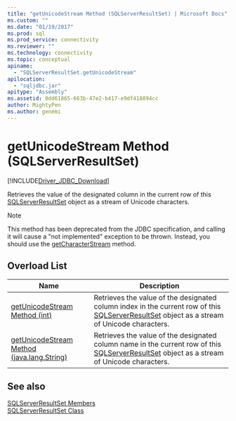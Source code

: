 ```yaml
---
title: "getUnicodeStream Method (SQLServerResultSet) | Microsoft Docs"
ms.custom: ""
ms.date: "01/19/2017"
ms.prod: sql
ms.prod_service: connectivity
ms.reviewer: ""
ms.technology: connectivity
ms.topic: conceptual
apiname: 
  - "SQLServerResultSet.getUnicodeStream"
apilocation: 
  - "sqljdbc.jar"
apitype: "Assembly"
ms.assetid: 0dd61865-663b-47e2-b417-e9df418894cc
author: MightyPen
ms.author: genemi
---
```

# getUnicodeStream Method (SQLServerResultSet)
[!INCLUDE[Driver_JDBC_Download](../../../includes/driver_jdbc_download.md)]

  Retrieves the value of the designated column in the current row of this [SQLServerResultSet](../../../connect/jdbc/reference/sqlserverresultset-class.md) object as a stream of Unicode characters.  
  
> [!NOTE]  
>  This method has been deprecated from the JDBC specification, and calling it will cause a "not implemented" exception to be thrown. Instead, you should use the [getCharacterStream](../../../connect/jdbc/reference/getcharacterstream-method-sqlserverresultset.md) method.  
  
## Overload List  
  
|Name|Description|  
|----------|-----------------|  
|[getUnicodeStream Method &#40;int&#41;](../../../connect/jdbc/reference/getunicodestream-method-int.md)|Retrieves the value of the designated column index in the current row of this [SQLServerResultSet](../../../connect/jdbc/reference/sqlserverresultset-class.md) object as a stream of Unicode characters.|  
|[getUnicodeStream Method &#40;java.lang.String&#41;](../../../connect/jdbc/reference/getunicodestream-method-java-lang-string.md)|Retrieves the value of the designated column name in the current row of this [SQLServerResultSet](../../../connect/jdbc/reference/sqlserverresultset-class.md) object as a stream of Unicode characters.|  
  
## See also  
 [SQLServerResultSet Members](../../../connect/jdbc/reference/sqlserverresultset-members.md)   
 [SQLServerResultSet Class](../../../connect/jdbc/reference/sqlserverresultset-class.md)  
  
  
